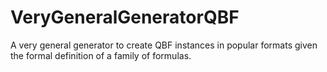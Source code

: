 # VeryGeneralGeneratorQBF
A very general generator to create QBF instances in popular formats given the formal definition of a family of formulas.
